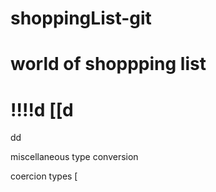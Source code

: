 # shoppingList-git
# world of shoppping list
!!!!d
[[d
===========================
dd

miscellaneous
type conversion

coercion types 
[

